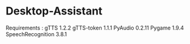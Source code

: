 # Desktop-Assistant


Requirements :
gTTS 1.2.2
gTTS-token 1.1.1
PyAudio 0.2.11
Pygame 1.9.4
SpeechRecognition 3.8.1

